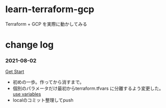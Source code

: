 # learn-terraform-gcp
Terraform + GCP を実際に動かしてみる

# change log

### 2021-08-02
[Get Start](https://learn.hashicorp.com/collections/terraform/gcp-get-started)
- 初めの一歩。作ってから消すまで。
- 個別のパラメータだけ最初からterraform.tfvars に分離するよう変更した。 [use variables](https://learn.hashicorp.com/tutorials/terraform/google-cloud-platform-variables)
- localのコミット整理してpush
